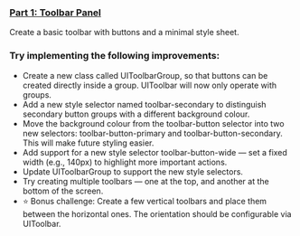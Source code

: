 ### [Part 1: Toolbar Panel](https://medium.com/@e.a.shadin/in-game-editor-with-ui-toolkit-part-1-toolbar-6f55a4686509)
Create a basic toolbar with buttons and a minimal style sheet.


### Try implementing the following improvements:

* Create a new class called UIToolbarGroup, so that buttons can be created directly inside a group. UIToolbar will now only operate with groups.
* Add a new style selector named toolbar-secondary to distinguish secondary button groups with a different background colour.
* Move the background colour from the toolbar-button selector into two new selectors: toolbar-button-primary and toolbar-button-secondary. This will make future styling easier.
* Add support for a new style selector toolbar-button-wide — set a fixed width (e.g., 140px) to highlight more important actions.
* Update UIToolbarGroup to support the new style selectors.
* Try creating multiple toolbars — one at the top, and another at the bottom of the screen.
* ⭐ Bonus challenge: Create a few vertical toolbars and place them between the horizontal ones. The orientation should be configurable via UIToolbar.
